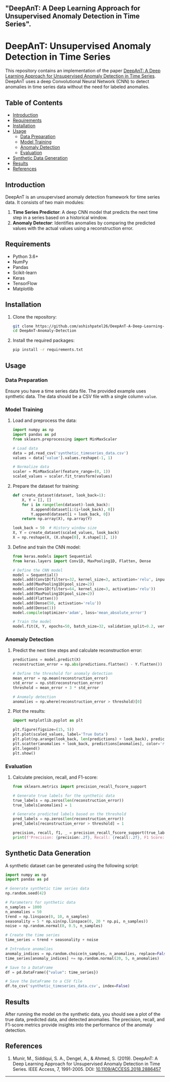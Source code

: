 "DeepAnT: A Deep Learning Approach for Unsupervised Anomaly Detection in Time Series".
---

# DeepAnT: Unsupervised Anomaly Detection in Time Series

This repository contains an implementation of the paper [DeepAnT: A Deep Learning Approach for Unsupervised Anomaly Detection in Time Series](https://ieeexplore.ieee.org/document/8581424). DeepAnT uses a deep Convolutional Neural Network (CNN) to detect anomalies in time series data without the need for labeled anomalies.

## Table of Contents

- [Introduction](#introduction)
- [Requirements](#requirements)
- [Installation](#installation)
- [Usage](#usage)
  - [Data Preparation](#data-preparation)
  - [Model Training](#model-training)
  - [Anomaly Detection](#anomaly-detection)
  - [Evaluation](#evaluation)
- [Synthetic Data Generation](#synthetic-data-generation)
- [Results](#results)
- [References](#references)

## Introduction

DeepAnT is an unsupervised anomaly detection framework for time series data. It consists of two main modules:
1. **Time Series Predictor**: A deep CNN model that predicts the next time step in a series based on a historical window.
2. **Anomaly Detector**: Identifies anomalies by comparing the predicted values with the actual values using a reconstruction error.

## Requirements

- Python 3.6+
- NumPy
- Pandas
- Scikit-learn
- Keras
- TensorFlow
- Matplotlib

## Installation

1. Clone the repository:
    ```bash
    git clone https://github.com/ashishpatel26/DeepAnT-A-Deep-Learning-Approach-for-Unsupervised-Anomaly-Detection-in-Time-Series.git
    cd DeepAnT-Anomaly-Detection
    ```

2. Install the required packages:
    ```bash
    pip install -r requirements.txt
    ```

## Usage

### Data Preparation

Ensure you have a time series data file. The provided example uses synthetic data. The data should be a CSV file with a single column `value`.

### Model Training

1. Load and preprocess the data:
    ```python
    import numpy as np
    import pandas as pd
    from sklearn.preprocessing import MinMaxScaler

    # Load data
    data = pd.read_csv('synthetic_timeseries_data.csv')
    values = data['value'].values.reshape(-1, 1)

    # Normalize data
    scaler = MinMaxScaler(feature_range=(0, 1))
    scaled_values = scaler.fit_transform(values)
    ```

2. Prepare the dataset for training:
    ```python
    def create_dataset(dataset, look_back=1):
        X, Y = [], []
        for i in range(len(dataset)-look_back):
            X.append(dataset[i:(i+look_back), 0])
            Y.append(dataset[i + look_back, 0])
        return np.array(X), np.array(Y)

    look_back = 50  # History window size
    X, Y = create_dataset(scaled_values, look_back)
    X = np.reshape(X, (X.shape[0], X.shape[1], 1))
    ```

3. Define and train the CNN model:
    ```python
    from keras.models import Sequential
    from keras.layers import Conv1D, MaxPooling1D, Flatten, Dense

    # Define the CNN model
    model = Sequential()
    model.add(Conv1D(filters=32, kernel_size=3, activation='relu', input_shape=(look_back, 1)))
    model.add(MaxPooling1D(pool_size=2))
    model.add(Conv1D(filters=64, kernel_size=3, activation='relu'))
    model.add(MaxPooling1D(pool_size=2))
    model.add(Flatten())
    model.add(Dense(50, activation='relu'))
    model.add(Dense(1))
    model.compile(optimizer='adam', loss='mean_absolute_error')

    # Train the model
    model.fit(X, Y, epochs=50, batch_size=32, validation_split=0.2, verbose=2)
    ```

### Anomaly Detection

1. Predict the next time steps and calculate reconstruction error:
    ```python
    predictions = model.predict(X)
    reconstruction_error = np.abs(predictions.flatten() - Y.flatten())

    # Define the threshold for anomaly detection
    mean_error = np.mean(reconstruction_error)
    std_error = np.std(reconstruction_error)
    threshold = mean_error + 3 * std_error

    # Anomaly detection
    anomalies = np.where(reconstruction_error > threshold)[0]
    ```

2. Plot the results:
    ```python
    import matplotlib.pyplot as plt

    plt.figure(figsize=(15, 5))
    plt.plot(scaled_values, label='True Data')
    plt.plot(np.arange(look_back, len(predictions) + look_back), predictions, label='Predicted Data')
    plt.scatter(anomalies + look_back, predictions[anomalies], color='red', label='Anomalies')
    plt.legend()
    plt.show()
    ```

### Evaluation

1. Calculate precision, recall, and F1-score:
    ```python
    from sklearn.metrics import precision_recall_fscore_support

    # Generate true labels for the synthetic data
    true_labels = np.zeros(len(reconstruction_error))
    true_labels[anomalies] = 1

    # Generate predicted labels based on the threshold
    pred_labels = np.zeros(len(reconstruction_error))
    pred_labels[reconstruction_error > threshold] = 1

    precision, recall, f1, _ = precision_recall_fscore_support(true_labels, pred_labels, average='binary')
    print(f'Precision: {precision:.2f}, Recall: {recall:.2f}, F1 Score: {f1:.2f}')
    ```

## Synthetic Data Generation

A synthetic dataset can be generated using the following script:

```python
import numpy as np
import pandas as pd

# Generate synthetic time series data
np.random.seed(42)

# Parameters for synthetic data
n_samples = 1000
n_anomalies = 50
trend = np.linspace(0, 10, n_samples)
seasonality = 5 * np.sin(np.linspace(0, 20 * np.pi, n_samples))
noise = np.random.normal(0, 0.5, n_samples)

# Create the time series
time_series = trend + seasonality + noise

# Introduce anomalies
anomaly_indices = np.random.choice(n_samples, n_anomalies, replace=False)
time_series[anomaly_indices] += np.random.normal(20, 5, n_anomalies)

# Save to a DataFrame
df = pd.DataFrame({"value": time_series})

# Save the DataFrame to a CSV file
df.to_csv('synthetic_timeseries_data.csv', index=False)
```

## Results

After running the model on the synthetic data, you should see a plot of the true data, predicted data, and detected anomalies. The precision, recall, and F1-score metrics provide insights into the performance of the anomaly detection.

## References

1. Munir, M., Siddiqui, S. A., Dengel, A., & Ahmed, S. (2019). DeepAnT: A Deep Learning Approach for Unsupervised Anomaly Detection in Time Series. IEEE Access, 7, 1991-2005. DOI: [10.1109/ACCESS.2018.2886457](https://ieeexplore.ieee.org/document/8581424)

---







